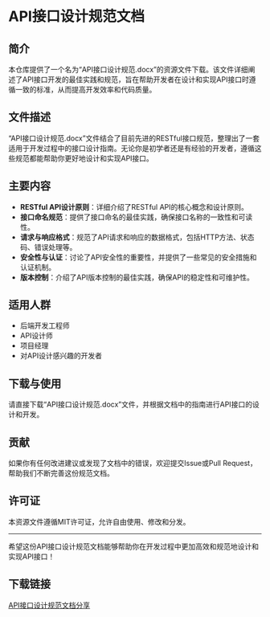 # API接口设计规范文档

## 简介

本仓库提供了一个名为“API接口设计规范.docx”的资源文件下载。该文件详细阐述了API接口开发的最佳实践和规范，旨在帮助开发者在设计和实现API接口时遵循一致的标准，从而提高开发效率和代码质量。

## 文件描述

“API接口设计规范.docx”文件结合了目前先进的RESTful接口规范，整理出了一套适用于开发过程中的接口设计指南。无论你是初学者还是有经验的开发者，遵循这些规范都能帮助你更好地设计和实现API接口。

## 主要内容

- **RESTful API设计原则**：详细介绍了RESTful API的核心概念和设计原则。
- **接口命名规范**：提供了接口命名的最佳实践，确保接口名称的一致性和可读性。
- **请求与响应格式**：规范了API请求和响应的数据格式，包括HTTP方法、状态码、错误处理等。
- **安全性与认证**：讨论了API安全性的重要性，并提供了一些常见的安全措施和认证机制。
- **版本控制**：介绍了API版本控制的最佳实践，确保API的稳定性和可维护性。

## 适用人群

- 后端开发工程师
- API设计师
- 项目经理
- 对API设计感兴趣的开发者

## 下载与使用

请直接下载“API接口设计规范.docx”文件，并根据文档中的指南进行API接口的设计和开发。

## 贡献

如果你有任何改进建议或发现了文档中的错误，欢迎提交Issue或Pull Request，帮助我们不断完善这份规范文档。

## 许可证

本资源文件遵循MIT许可证，允许自由使用、修改和分发。

---

希望这份API接口设计规范文档能够帮助你在开发过程中更加高效和规范地设计和实现API接口！

## 下载链接

[API接口设计规范文档分享](https://pan.quark.cn/s/f40983dc95ee)